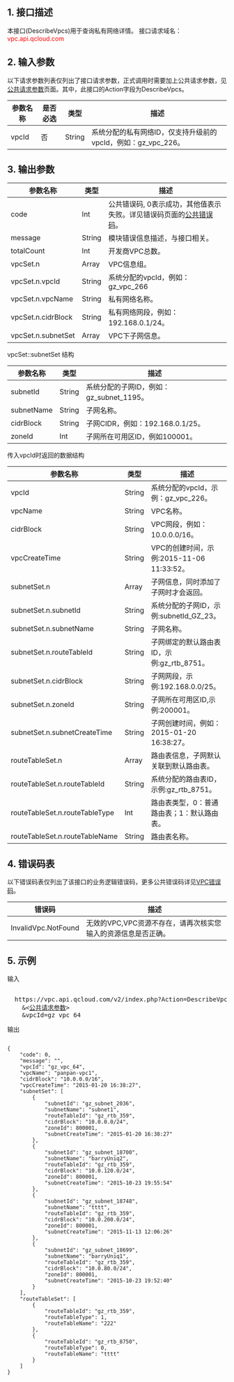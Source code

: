 ## 1. 接口描述
 
本接口(DescribeVpcs)用于查询私有网络详情。
接口请求域名：<font style="color:red">vpc.api.qcloud.com</font>

 

## 2. 输入参数
 以下请求参数列表仅列出了接口请求参数，正式调用时需要加上公共请求参数，见<a href="/doc/api/372/4153" title="公共请求参数">公共请求参数</a>页面。其中，此接口的Action字段为DescribeVpcs。

| 参数名称 | 是否必选  | 类型 | 描述 |
|---------|---------|---------|---------|
| vpcId | 否 | String | 系统分配的私有网络ID，仅支持升级前的vpcId，例如：gz_vpc_226。 |

 

## 3. 输出参数

| 参数名称 | 类型 | 描述 |
|---------|---------|---------|
| code | Int | 公共错误码, 0表示成功，其他值表示失败。详见错误码页面的<a href="https://www.qcloud.com/doc/api/372/%E9%94%99%E8%AF%AF%E7%A0%81#1.E3.80.81.E5.85.AC.E5.85.B1.E9.94.99.E8.AF.AF.E7.A0.81" title="公共错误码">公共错误码</a>。|
| message | String | 模块错误信息描述，与接口相关。|
| totalCount | Int | 开发商VPC总数。|
| vpcSet.n | Array | VPC信息组。|
| vpcSet.n.vpcId | String | 系统分配的vpcId，例如：gz_vpc_266|
| vpcSet.n.vpcName | String | 私有网络名称。|
| vpcSet.n.cidrBlock | String | 私有网络网段，例如：192.168.0.1/24。|
| vpcSet.n.subnetSet | Array | VPC下子网信息。|

vpcSet::subnetSet 结构

| 参数名称 | 类型 | 描述 |
|---------|---------|---------|
| subnetId | String | 系统分配的子网ID，例如：gz_subnet_1195。|
| subnetName | String | 子网名称。|
| cidrBlock | String | 子网CIDR，例如：192.168.0.1/25。|
|zoneId | Int | 子网所在可用区ID，例如100001。|

传入vpcId时返回的数据结构

| 参数名称 | 类型 | 描述 |
|---------|---------|---------|
| vpcId | String | 系统分配的vpcId，示例：gz_vpc_226。|
| vpcName | String | VPC名称。|
| cidrBlock | String | VPC网段，例如：10.0.0.0/16。|
| vpcCreateTime | String | VPC的创建时间，示例:2015-11-06 11:33:52。|
| subnetSet.n | Array | 子网信息，同时添加了子网时才会返回。|
| subnetSet.n.subnetId | String | 系统分配的子网ID，示例:subnetId_GZ_23。|
| subnetSet.n.subnetName | String | 子网名称。|
| subnetSet.n.routeTableId | String | 子网绑定的默认路由表ID，示例:gz_rtb_8751。|
| subnetSet.n.cidrBlock | String | 子网网段，示例:192.168.0.0/25。|
| subnetSet.n.zoneId | String | 子网所在可用区ID,示例:200001。|
| subnetSet.n.subnetCreateTime | String | 子网创建时间，例如：2015-01-20 16:38:27。|
| routeTableSet.n | Array | 路由表信息，子网默认关联到默认路由表。|
| routeTableSet.n.routeTableId | String | 系统分配的路由表ID，示例:gz_rtb_8751。|
| routeTableSet.n.routeTableType | Int | 路由表类型，0：普通路由表；1：默认路由表。|
| routeTableSet.n.routeTableName | String | 路由表名称。|

 ## 4. 错误码表
 以下错误码表仅列出了该接口的业务逻辑错误码，更多公共错误码详见<a href="https://www.qcloud.com/doc/api/245/4924" title="VPC错误码">VPC错误码</a>。
 
| 错误码 | 描述 |
|---------|---------|
| InvalidVpc.NotFound | 无效的VPC,VPC资源不存在，请再次核实您输入的资源信息是否正确。 |

## 5. 示例
 
输入
<pre>

  https://vpc.api.qcloud.com/v2/index.php?Action=DescribeVpcs
	&<<a href="https://www.qcloud.com/doc/api/229/6976">公共请求参数</a>>
	&vpcId=gz_vpc_64
</pre>

输出
```

{
    "code": 0,
    "message": "",
    "vpcId": "gz_vpc_64",
    "vpcName": "panpan-vpc1",
    "cidrBlock": "10.0.0.0/16",
    "vpcCreateTime": "2015-01-20 16:38:27",
    "subnetSet": [
        {
            "subnetId": "gz_subnet_2036",
            "subnetName": "subnet1",
            "routeTableId": "gz_rtb_359",
            "cidrBlock": "10.0.0.0/24",
            "zoneId": 800001,
            "subnetCreateTime": "2015-01-20 16:38:27"
        },
        {
            "subnetId": "gz_subnet_18700",
            "subnetName": "barryUniq2",
            "routeTableId": "gz_rtb_359",
            "cidrBlock": "10.0.120.0/24",
            "zoneId": 800001,
            "subnetCreateTime": "2015-10-23 19:55:54"
        },
        {
            "subnetId": "gz_subnet_18748",
            "subnetName": "tttt",
            "routeTableId": "gz_rtb_359",
            "cidrBlock": "10.0.200.0/24",
            "zoneId": 800001,
            "subnetCreateTime": "2015-11-13 12:06:26"
        },
        {
            "subnetId": "gz_subnet_18699",
            "subnetName": "barryUniq1",
            "routeTableId": "gz_rtb_359",
            "cidrBlock": "10.0.80.0/24",
            "zoneId": 800001,
            "subnetCreateTime": "2015-10-23 19:52:40"
        }
    ],
    "routeTableSet": [
        {
            "routeTableId": "gz_rtb_359",
            "routeTableType": 1,
            "routeTableName": "222"
        },
        {
            "routeTableId": "gz_rtb_8750",
            "routeTableType": 0,
            "routeTableName": "tttt"
        }
    ]
}

```

